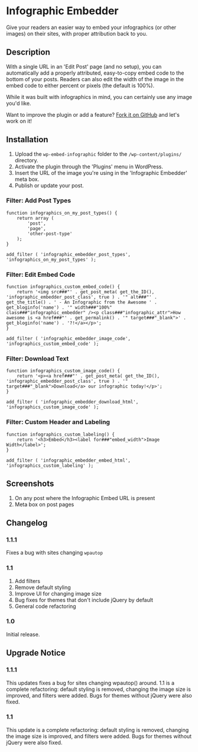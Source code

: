 # Infographic Embedder

Give your readers an easier way to embed your infographics (or other images) on their sites, with proper attribution back to you.

## Description

With a single URL in an 'Edit Post' page (and no setup), you can automatically add a properly attributed, easy-to-copy embed code to the bottom of your posts. Readers can also edit the width of the image in the embed code to either percent or pixels (the default is 100%).

While it was built with infographics in mind, you can certainly use any image you'd like.

Want to improve the plugin or add a feature? [Fork it on GitHub](https://github.com/Pardot/wp-embed-infographic) and let's work on it!

## Installation

1. Upload the `wp-embed-infographic` folder to the `/wp-content/plugins/` directory.
1. Activate the plugin through the 'Plugins' menu in WordPress.
1. Insert the URL of the image you're using in the 'Infographic Embedder' meta box.
1. Publish or update your post.

### Filter: Add Post Types

```
function infographics_on_my_post_types() {
	return array (
		'post',
		'page',
		'other-post-type'
	);
}

add_filter ( 'infographic_embedder_post_types', 'infographics_on_my_post_types' );
```

### Filter: Edit Embed Code

```
function infographics_custom_embed_code() {
	return '<img src###"' . get_post_meta( get_the_ID(), 'infographic_embedder_post_class', true ) . '" alt###"' . get_the_title() . ' - An Infographic from the Awesome ' . get_bloginfo('name') . '" width###"100%" class###"infographic_embedder" /><p class###"infographic_attr">How awesome is <a href###"' . get_permalink() . '" target###"_blank">' . get_bloginfo('name') . '?!</a></p>';
}

add_filter ( 'infographic_embedder_image_code', 'infographics_custom_embed_code' );
```

### Filter: Download Text

```
function infographics_custom_image_code() {
	return '<p><a href###"' . get_post_meta( get_the_ID(), 'infographic_embedder_post_class', true ) . '" target###"_blank">Download</a> our infographic today!</p>';
}

add_filter ( 'infographic_embedder_download_html', 'infographics_custom_image_code' );
```

### Filter: Custom Header and Labeling

```
function infographics_custom_labeling() {
	return '<h3>Embed</h3><label for###"embed_width">Image Width</label>';
}

add_filter ( 'infographic_embedder_embed_html', 'infographics_custom_labeling' );
```

## Screenshots

1. On any post where the Infographic Embed URL is present
2. Meta box on post pages

## Changelog

### 1.1.1
Fixes a bug with sites changing `wpautop`

### 1.1
1. Add filters
1. Remove default styling
1. Improve UI for changing image size
1. Bug fixes for themes that don't include jQuery by default
1. General code refactoring

### 1.0
Initial release.

## Upgrade Notice

### 1.1.1
This updates fixes a bug for sites changing wpautop() around. 1.1 is a complete refactoring: default styling is removed, changing the image size is improved, and filters were added. Bugs for themes without jQuery were also fixed.

### 1.1
This update is a complete refactoring: default styling is removed, changing the image size is improved, and filters were added. Bugs for themes without jQuery were also fixed.
